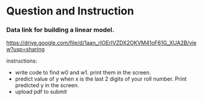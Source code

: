 # Question and Instruction
### Data link for building a linear model.

https://drive.google.com/file/d/1aan_rIOErIVZDX2OKVM41oF61G_XUA2B/view?usp=sharing

instructions:
- write code to find w0 and w1. print them in the screen.
- predict value of y when x is the last 2 digits of your roll number. Print predicted y in the screen.
- upload pdf to submit